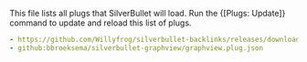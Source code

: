 This file lists all plugs that SilverBullet will load. Run the {[Plugs: Update]} command to update and reload this list of plugs.

```yaml
- https://github.com/Willyfrog/silverbullet-backlinks/releases/download/v0.3/silverbullet-backlinks.plug.json
- github:bbroeksema/silverbullet-graphview/graphview.plug.json
```